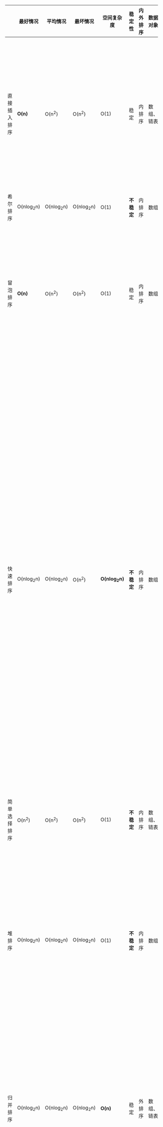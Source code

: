 |              | 最好情况             | 平均情况             | 最坏情况             | 空间复杂度               | 稳定性     | 内外排序 | 数据对象   | 简述 | 常考点                                                       |
| ------------ | -------------------- | -------------------- | -------------------- | ------------------------ | ---------- | -------- | ---------- | ---- | ------------------------------------------------------------ |
| 直接插入排序 | **O(n)**             | O(n<sup>2</sup>)     | O(n<sup>2</sup>)     | O(1)                     | 稳定       | 内排序   | 数组、链表 |      | <ul><li>**可能出现：在最后一趟开始前，所有元素都不在最终位置**</li><li>*待排序序列基本有序的情况下，该方法效率最高*</li><li>最坏情况比较次数=n(n-1)/2</li><li>最好情况比较次数=n-1</li></ul> |
| 希尔排序     | O(nlog<sub>2</sub>n) | O(nlog<sub>2</sub>n) | O(nlog<sub>2</sub>n) | O(1)                     | **不稳定** | 内排序   | 数组       |      | <ul><li>*计算希尔排序的增量大小*</li></ul>                   |
| 冒泡排序     | **O(n)**             | O(n<sup>2</sup>)     | O(n<sup>2</sup>)     | O(1)                     | 稳定       | 内排序   | 数组       |      | <ul><li>**每一趟最后一个元素都是最大的元素(从小到大的序列)**</li><li>元素从大到小时=最坏情况比较次数=n(n-1)/2</li><li>元素从小到大时=最好情况比较次数=n-1</li></ul> |
| 快速排序     | O(nlog<sub>2</sub>n) | O(nlog<sub>2</sub>n) | O(n<sup>2</sup>)     | **O(nlog<sub>2</sub>n)** | **不稳定** | 内排序   | 数组       |      | <ul><li>蕴含了分而治之的思想</li><li>平均性能而言，目前最好的内部排序</li><li>当数据随机或者数据量很大的时候，适合快速排序；**当排序的数据已基本有序，不适合快速排序**</li><li>每次当枢轴把表分成等长部分时，速度最快</li><li>**快速排序每趟都把基准元素放在最终位置(常用来计算是不是某一趟排序结果的题目,如第一趟至少有1个元素在最终位置，第二趟至少2个或3个在最终位置)**</li><li>最大递归深度=枢轴值每次都将子表等分=树高位log<sub>2</sub>n</li><li>最小递归深度=枢轴值每次都是子表的最大值/最小值=单链表=树高为n</li><li></li></ul> |
| 简单选择排序 | O(n<sup>2</sup>)     | O(n<sup>2</sup>)     | O(n<sup>2</sup>)     | O(1)                     | **不稳定** | 内排序   | 数组、链表 |      | <ul><li>不怎么考</li><li>**比较次数数量级与序列初始状态无关**</li></ul> |
| 堆排序       | O(nlog<sub>2</sub>n) | O(nlog<sub>2</sub>n) | O(nlog<sub>2</sub>n) | O(1)                     | **不稳定** | 内排序   | 数组       |      | <ul><li>取一大堆数据中k个最大(最小)的元素时，都优先采用堆排序</li><li>可以将堆视作一棵完全二叉树，采用顺序存储方式保护堆</li><li>插入和删除一个新元素的时间复杂度都是O(log<sub>2</sub>n)</li><li>构造n个记录的初始堆，时间复杂度为O(n)</li></ul> |
| 归并排序     | O(nlog<sub>2</sub>n) | O(nlog<sub>2</sub>n) | O(nlog<sub>2</sub>n) | **O(n)**                 | 稳定       | 外排序   | 数组、链表 |      | <ul><li>分阶段可以理解为就是递归拆分子序列的过程，递归深度为log<sub>2</sub>n</li><li>比较次数数量级与序列初始状态无关</li><li>**对于N个元素进行k路归并排序对趟数满足k<sup>m</sup>=N**</li></ul> |
| 基数排序     | O(d(n+r))            | O(d(n+r))            | O(d(n+r))            | O(r)                     | 稳定       | 外排序   | 数组、链表 |      | <ul><li>通常基数排序第一趟按照个位数字大小，第二趟按照十位数字大小...</li><li>MSD是最高位有限，LSD是最低位优先</li><li>基数排序不能对float和double类型的实数进行排序</li></ul> |

![IMG_1175](../../assets/images/IMG_1175.jpg)

 

# 错题集

1. ![image-20230304110815953](../../assets/images/image-20230304110815953.png)

   <details>
        <summary>答案与解析：</summary>
        <br />
        答案： A
        <br />
        解析：<br />
        实数包括1.2这种小数，所以不适合基数排序
   </details>

2. ![image-20230304111704963](../../assets/images/image-20230304111704963.png)

   <details>
        <summary>答案与解析：</summary>
        <br />
        答案： A
        <br />
        解析：<br />
        基本有序优先选插入排序<br />
        冒泡排序虽然最优也是n-1，但是冒泡的最优是完全有序，插入的是基本有序<br />
        用程序跑了一下，插入排序有11次，冒泡30次，确实比冒泡少不少<br />
        <img src="../../assets/images/image-20230304114456489.png" alt="插入排序" />
        <img src="../../assets/images/image-20230304114645181.png" alt="冒泡排序" />
   </details>

3. ![image-20230304114938612](../../assets/images/image-20230304114938612.png)

   <details>
        <summary>答案与解析：</summary>
        <br />
        答案： C
        <br />
        解析：<br />
        众所周知堆排序和堆没啥关系<br />
     	 堆里面都是无序的，所以只能一个个找，查找效率最低
   </details>
